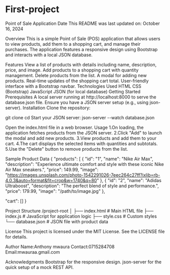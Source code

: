 # First-project
Point of Sale Application
Date
This README was last updated on: October 16, 2024

Overview
This is a simple Point of Sale (POS) application that allows users to view products, add them to a shopping cart, and manage their purchases. The application features a responsive design using Bootstrap and interacts with a local JSON database.

Features
View a list of products with details including name, description, price, and image.
Add products to a shopping cart with quantity management.
Delete products from the list.
A modal for adding new products.
Real-time updates of the shopping cart total.
User-friendly interface with a Bootstrap navbar.
Technologies Used
HTML
CSS (Bootstrap)
JavaScript
JSON (for local database)
Getting Started
Prerequisites
A local server running at http://localhost:8000 to serve the database.json file.
Ensure you have a JSON server setup (e.g., using json-server).
Installation
Clone the repository:

git clone <repository-url>
cd <repository-folder>
Start your JSON server:
json-server --watch database.json

Open the index.html file in a web browser.
Usage 1.On loading, the application fetches products from the JSON server. 2.Click "Add" to launch the modal and add new products. 3.View products and add them to your cart. 4.The cart displays the selected items with quantities and subtotals. 5.Use the "Delete" button to remove products from the list.

Sample Product Data
{ "products": [ { "id": "1", "name": "Nike Air Max", "description": "Experience ultimate comfort and style with these iconic Nike Air Max sneakers.", "price": 149.99, "image": "https://images.unsplash.com/photo-1542291026-7eec264c27ff?ixlib=rb-4.0.3&auto=format&fit=crop&w=1740&q=80" }, { "id": "2", "name": "Adidas Ultraboost", "description": "The perfect blend of style and performance.", "price": 179.99, "image": "/path/to/image.jpg" },

"cart": [] }

Project Structure
/project-root │ ├── index.html # Main HTML file ├── index.js # JavaScript for application logic ├── style.css # Custom styles └── database.json # JSON file with product data

License
This project is licensed under the MIT License. See the LICENSE file for details.

Author
Name:Anthony mwaura Contact:0715284708 Email:mwauraa.gmail.com

Acknowledgments
Bootstrap for the responsive design. json-server for the quick setup of a mock REST API.
